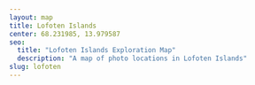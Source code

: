 ```yaml
---
layout: map
title: Lofoten Islands
center: 68.231985, 13.979587
seo:
  title: "Lofoten Islands Exploration Map"
  description: "A map of photo locations in Lofoten Islands"
slug: lofoten
---
```

